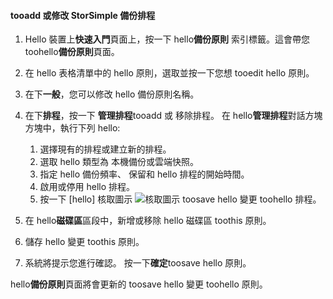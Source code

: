 
<!--author=SharS last changed: 9/15/15-->

#### <a name="tooadd-or-modify-a-storsimple-backup-schedule"></a>tooadd 或修改 StorSimple 備份排程
1. Hello 裝置上**快速入門**頁面上，按一下 hello**備份原則** 索引標籤。這會帶您 toohello**備份原則**頁面。
2. 在 hello 表格清單中的 hello 原則，選取並按一下您想 tooedit hello 原則。
3. 在下**一般**，您可以修改 hello 備份原則名稱。
4. 在下**排程**，按一下 **管理排程**tooadd 或 移除排程。 在 hello**管理排程**對話方塊方塊中，執行下列 hello:
   
   1. 選擇現有的排程或建立新的排程。
   2. 選取 hello 類型為 本機備份或雲端快照。
   3. 指定 hello 備份頻率、 保留和 hello 排程的開始時間。
   4. 啟用或停用 hello 排程。
   5. 按一下 [hello] 核取圖示 ![核取圖示](./media/storsimple-add-modify-backup-schedule/HCS_CheckIcon-include.png) toosave hello 變更 toohello 排程。
5. 在 hello**磁碟區**區段中，新增或移除 hello 磁碟區 toothis 原則。
6. 儲存 hello 變更 toothis 原則。
7. 系統將提示您進行確認。 按一下**確定**toosave hello 原則。

hello**備份原則**頁面將會更新的 toosave hello 變更 toohello 原則。

